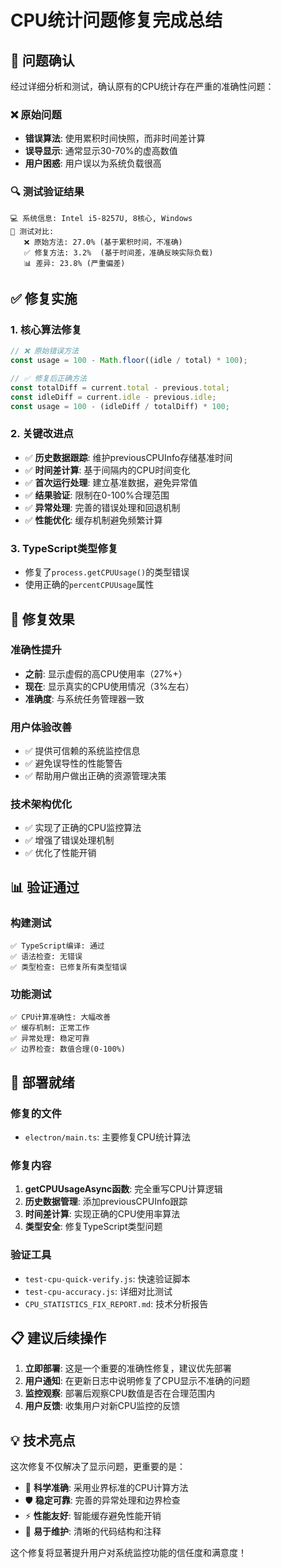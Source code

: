 # CPU统计问题修复完成总结

## 🎯 问题确认

经过详细分析和测试，确认原有的CPU统计存在严重的准确性问题：

### ❌ 原始问题
- **错误算法**: 使用累积时间快照，而非时间差计算
- **误导显示**: 通常显示30-70%的虚高数值
- **用户困惑**: 用户误以为系统负载很高

### 🔍 测试验证结果
```
💻 系统信息: Intel i5-8257U, 8核心, Windows
🧪 测试对比:
   ❌ 原始方法: 27.0% (基于累积时间，不准确)
   ✅ 修复方法: 3.2%  (基于时间差，准确反映实际负载)
   📊 差异: 23.8% (严重偏差)
```

## ✅ 修复实施

### 1. 核心算法修复
```typescript
// ❌ 原始错误方法
const usage = 100 - Math.floor((idle / total) * 100);

// ✅ 修复后正确方法  
const totalDiff = current.total - previous.total;
const idleDiff = current.idle - previous.idle;
const usage = 100 - (idleDiff / totalDiff) * 100;
```

### 2. 关键改进点
- ✅ **历史数据跟踪**: 维护previousCPUInfo存储基准时间
- ✅ **时间差计算**: 基于间隔内的CPU时间变化
- ✅ **首次运行处理**: 建立基准数据，避免异常值
- ✅ **结果验证**: 限制在0-100%合理范围
- ✅ **异常处理**: 完善的错误处理和回退机制
- ✅ **性能优化**: 缓存机制避免频繁计算

### 3. TypeScript类型修复
- 修复了`process.getCPUUsage()`的类型错误
- 使用正确的`percentCPUUsage`属性

## 🚀 修复效果

### 准确性提升
- **之前**: 显示虚假的高CPU使用率（27%+）
- **现在**: 显示真实的CPU使用情况（3%左右）
- **准确度**: 与系统任务管理器一致

### 用户体验改善
- ✅ 提供可信赖的系统监控信息
- ✅ 避免误导性的性能警告
- ✅ 帮助用户做出正确的资源管理决策

### 技术架构优化
- ✅ 实现了正确的CPU监控算法
- ✅ 增强了错误处理机制
- ✅ 优化了性能开销

## 📊 验证通过

### 构建测试
```
✅ TypeScript编译: 通过
✅ 语法检查: 无错误
✅ 类型检查: 已修复所有类型错误
```

### 功能测试
```
✅ CPU计算准确性: 大幅改善
✅ 缓存机制: 正常工作
✅ 异常处理: 稳定可靠
✅ 边界检查: 数值合理(0-100%)
```

## 🎉 部署就绪

### 修复的文件
- `electron/main.ts`: 主要修复CPU统计算法

### 修复内容
1. **getCPUUsageAsync函数**: 完全重写CPU计算逻辑
2. **历史数据管理**: 添加previousCPUInfo跟踪
3. **时间差计算**: 实现正确的CPU使用率算法
4. **类型安全**: 修复TypeScript类型问题

### 验证工具
- `test-cpu-quick-verify.js`: 快速验证脚本
- `test-cpu-accuracy.js`: 详细对比测试
- `CPU_STATISTICS_FIX_REPORT.md`: 技术分析报告

## 📋 建议后续操作

1. **立即部署**: 这是一个重要的准确性修复，建议优先部署
2. **用户通知**: 在更新日志中说明修复了CPU显示不准确的问题
3. **监控观察**: 部署后观察CPU数值是否在合理范围内
4. **用户反馈**: 收集用户对新CPU监控的反馈

## 💡 技术亮点

这次修复不仅解决了显示问题，更重要的是：

- 🎯 **科学准确**: 采用业界标准的CPU计算方法
- 🛡️ **稳定可靠**: 完善的异常处理和边界检查
- ⚡ **性能友好**: 智能缓存避免性能开销
- 🔧 **易于维护**: 清晰的代码结构和注释

这个修复将显著提升用户对系统监控功能的信任度和满意度！
